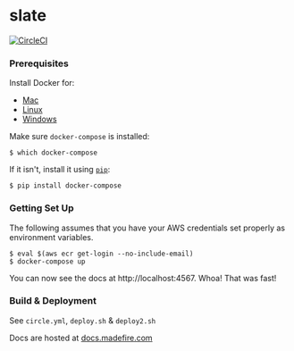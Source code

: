 # slate

[![CircleCI](https://circleci.com/gh/Madefire/slate.svg?style=svg)](https://circleci.com/gh/Madefire/slate)

### Prerequisites

Install Docker for:

- [Mac](https://docs.docker.com/engine/installation/mac/)
- [Linux](https://docs.docker.com/engine/installation/linux/ubuntulinux/)
- [Windows](https://docs.docker.com/engine/installation/windows/)

Make sure `docker-compose` is installed:
```shell
$ which docker-compose
```
If it isn't, install it using [`pip`](https://pip.pypa.io/en/stable/installing/):
```shell
$ pip install docker-compose
```

### Getting Set Up

The following assumes that you have your AWS credentials set properly as environment variables.

```shell
$ eval $(aws ecr get-login --no-include-email)
$ docker-compose up
```

You can now see the docs at http://localhost:4567. Whoa! That was fast!

### Build & Deployment

See `circle.yml`, `deploy.sh` & `deploy2.sh`

Docs are hosted at [docs.madefire.com](https://docs.madefire.com)
